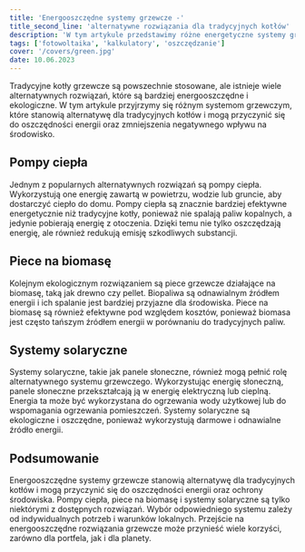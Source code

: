 ```yaml
---
title: 'Energooszczędne systemy grzewcze -'
title_second_line: 'alternatywne rozwiązania dla tradycyjnych kotłów'
description: 'W tym artykule przedstawimy różne energetyczne systemy grzewcze, które stanowią alternatywę dla tradycyjnych kotłów. Dowiedz się, jakie rozwiązania są dostępne na rynku i jak mogą przyczynić się do oszczędności energii oraz zmniejszenia wpływu na środowisko.'
tags: ['fotowoltaika', 'kalkulatory', 'oszczędzanie']
cover: '/covers/green.jpg'
date: 10.06.2023
---
```


Tradycyjne kotły grzewcze są powszechnie stosowane, ale istnieje wiele alternatywnych rozwiązań, które są bardziej energooszczędne i ekologiczne. W tym artykule przyjrzymy się różnym systemom grzewczym, które stanowią alternatywę dla tradycyjnych kotłów i mogą przyczynić się do oszczędności energii oraz zmniejszenia negatywnego wpływu na środowisko.

## Pompy ciepła

Jednym z popularnych alternatywnych rozwiązań są pompy ciepła. Wykorzystują one energię zawartą w powietrzu, wodzie lub gruncie, aby dostarczyć ciepło do domu. Pompy ciepła są znacznie bardziej efektywne energetycznie niż tradycyjne kotły, ponieważ nie spalają paliw kopalnych, a jedynie pobierają energię z otoczenia. Dzięki temu nie tylko oszczędzają energię, ale również redukują emisję szkodliwych substancji.

## Piece na biomasę

Kolejnym ekologicznym rozwiązaniem są piece grzewcze działające na biomasę, taką jak drewno czy pellet. Biopaliwa są odnawialnym źródłem energii i ich spalanie jest bardziej przyjazne dla środowiska. Piece na biomasę są również efektywne pod względem kosztów, ponieważ biomasa jest często tańszym źródłem energii w porównaniu do tradycyjnych paliw.

## Systemy solaryczne

Systemy solaryczne, takie jak panele słoneczne, również mogą pełnić rolę alternatywnego systemu grzewczego. Wykorzystując energię słoneczną, panele słoneczne przekształcają ją w energię elektryczną lub cieplną. Energia ta może być wykorzystana do ogrzewania wody użytkowej lub do wspomagania ogrzewania pomieszczeń. Systemy solaryczne są ekologiczne i oszczędne, ponieważ wykorzystują darmowe i odnawialne źródło energii.

## Podsumowanie

Energooszczędne systemy grzewcze stanowią alternatywę dla tradycyjnych kotłów i mogą przyczynić się do oszczędności energii oraz ochrony środowiska. Pompy ciepła, piece na biomasę i systemy solaryczne są tylko niektórymi z dostępnych rozwiązań. Wybór odpowiedniego systemu zależy od indywidualnych potrzeb i warunków lokalnych. Przejście na energooszczędne rozwiązania grzewcze może przynieść wiele korzyści, zarówno dla portfela, jak i dla planety.
